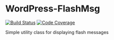 # WordPress-FlashMsg 

[![Build Status](https://travis-ci.org/Lewiscowles1986/WordPress-FlashMsg.svg)](https://travis-ci.org/Lewiscowles1986/WordPress-FlashMsg)
[![Code Coverage](https://coveralls.io/repos/Lewiscowles1986/WordPress-FlashMsg/badge.svg)](https://coveralls.io/r/Lewiscowles1986/WordPress-FlashMsg)

Simple utility class for displaying flash messages
